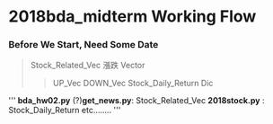 # 2018bda_midterm Working Flow

### Before We Start, Need Some Date
>Stock_Related_Vec
>漲跌 Vector
>>UP_Vec
>>DOWN_Vec
>Stock_Daily_Return Dic

'''
**bda_hw02.py** (?)**get_news.py**: Stock_Related_Vec
**2018stock.py** : Stock_Daily_Return
etc........
'''
